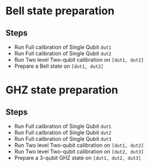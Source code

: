# Bell state preparation

## Steps
- Run Full calibration of Single Qubit `dut1`
- Run Full calibration of Single Qubit `dut2`
- Run Two level Two-qubit calibration on `[dut1, dut2]`
- Prepare a Bell state on `[dut1, dut2]`


# GHZ state preparation

## Steps
- Run Full calibration of Single Qubit `dut1`
- Run Full calibration of Single Qubit `dut2`
- Run Full calibration of Single Qubit `dut3`
- Run Two level Two-qubit calibration on `[dut1, dut2]`
- Run Two level Two-qubit calibration on `[dut2, dut3]`
- Prepare a 3-qubit GHZ state on `[dut1, dut2, dut3]`